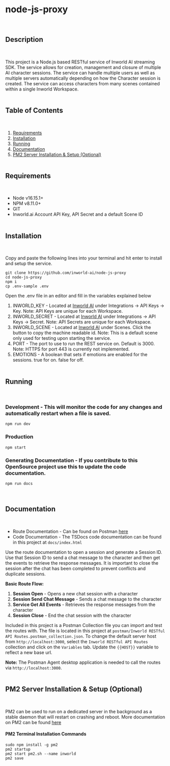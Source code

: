 # node-js-proxy
<br />

## Description
<br/>

This project is a Node.js based RESTful service of Inworld AI streaming SDK. The service allows
for creation, management and closure of multiple AI character sessions. The service can handle
multiple users as well as multiple servers automatically depending on how the Character session
is created. The service can access characters from many scenes contained within a single Inworld
Workspace.
<br/><br/>

## Table of Contents
<br/>

1. [Requirements](#requirements)
2. [Installation](#installation)
3. [Running](#running)
4. [Documentation](#documentation)
5. [PM2 Server Installation & Setup (Optional)](#pm2)
<br/><br/>

## <a id="requirements" name="requirements"></a>Requirements
<br/>

+ Node v16.15.1+
+ NPM v8.11.0+
+ GIT
+ Inworld.ai Account API Key, API Secret and a default Scene ID
<br /><br/>

## <a id="installation" name="installation"></a>Installation
<br/>

Copy and paste the following lines into your terminal and hit enter to install and setup the service.

```
git clone https://github.com/inworld-ai/node-js-proxy
cd node-js-proxy
npm i
cp .env-sample .env
```

Open the .env file in an editor and fill in the variables explained below
1. INWORLD_KEY - Located at [Inworld AI](https://studio.inworld.ai) under Integrations -> API Keys -> Key. Note: API Keys are unique for each Workspace.
2. INWORLD_SECRET - Located at [Inworld AI](https://studio.inworld.ai) under Integrations -> API Keys -> Secret. Note: API Secrets are unique for each Workspace.
3. INWORLD_SCENE - Located at [Inworld AI](https://studio.inworld.ai) under Scenes. Click the button to copy the machine readable id. Note: This is a default scene only used for testing upon starting the service.
4. PORT - The port to use to run the REST service on. Default is 3000. Note: HTTPS for port 443 is currently not implemented. 
5. EMOTIONS - A boolean that sets if emotions are enabled for the sessions. true for on. false for off.
<br /><br />

## <a id="running" name="running"></a>Running
<br/>

### Development - This will monitor the code for any changes and automatically restart when a file is saved.

```
npm run dev
```

### Production

```
npm start
```

### Generating Documentation - If you contribute to this OpenSource project use this to update the code documentation.

```
npm run docs
```
<br/>

## <a id="documentation" name="documentation"></a>Documentation
<br/>

+ Route Documentation - Can be found on Postman [here](https://documenter.getpostman.com/view/8476904/2s935sn1cT) 
+ Code Documentation - The TSDocs code documentation can be found in this project at `docs/index.html`

Use the route documentation to open a session and generate a Session ID. Use that Session ID to send a chat message to the character and then get the events to retrieve the response messages. It is important to close the session after the chat has been completed to prevent conflicts and duplicate sessions. 

<b>Basic Route Flow:</b> 
1. <b>Session Open</b> - Opens a new chat session with a character
2. <b>Session Send Chat Message</b> - Sends a chat message to the character
3. <b>Service Get All Events</b> - Retrieves the response messages from the character
4. <b>Session Close</b> - End the chat session with the character

Included in this project is a Postman Collection file you can import and test the routes with. The file is located in this project at `postman/Inworld RESTful API Routes.postman_collection.json`. To change the default server host from `http://localhost:3000`, select the `Inworld RESTful API Routes` collection and click on the `Variables` tab. Update the `{{HOST}}` variable to reflect a new base url.

<b>Note:</b> The Postman Agent desktop application is needed to call the routes via `http://localhost:3000`.
<br/><br/>

## <a id="pm2" name="pm2"></a>PM2 Server Installation & Setup (Optional)
<br/>

PM2 can be used to run on a dedicated server in the background as a stable daemon that will restart on crashing and reboot. More documentation on PM2 can be found [here](https://pm2.keymetrics.io/docs/usage/quick-start/)

#### PM2 Terminal Installation Commands
```
sudo npm install -g pm2
pm2 startup
pm2 start pm2.sh --name inworld
pm2 save
```
<br /><br/>